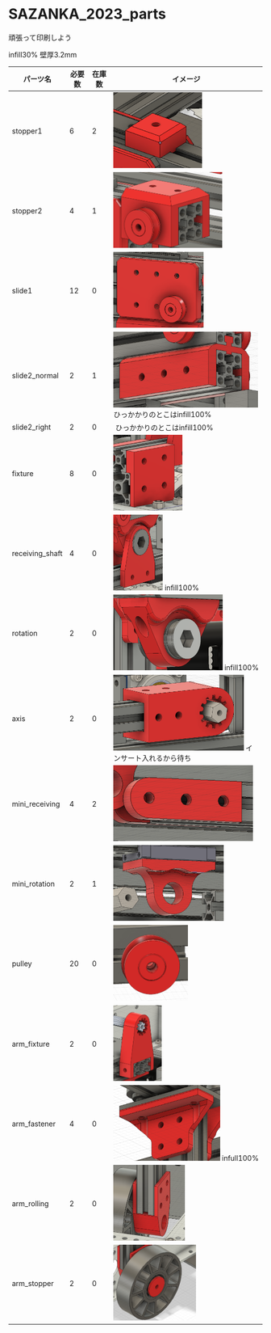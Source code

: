 # SAZANKA_2023_parts

頑張って印刷しよう

infill30%
壁厚3.2mm

| パーツ名      | 必要数 | 在庫数 | イメージ                           |
| ------------- | ------ | ------ | ---------------------------------- |
| stopper1      | 6      | 2      | <img src="img/stopper1.png" alt="" height="150">  |
| stopper2      | 4      | 1      | <img src="img/stopper2.png" alt="" height="150">  |
| slide1      | 12      | 0      | <img src="img/slide1.png" alt="" height="150">  |
| slide2_normal      | 2      | 1     |  <img src="img/slide2_normal.png" alt="" height="150"> ひっかかりのとこはinfill100% |
| slide2_right      | 2      | 0     |  <img src="img/slide2_right.png" alt="" height="150"> ひっかかりのとこはinfill100% |
| fixture      | 8      | 0      | <img src="img/fixture.png" alt="" height="150">  |
| receiving_shaft    | 4      | 0      | <img src="img/receiving_shaft.png" alt="" height="150"> infill100% |
| rotation      | 2      | 0     |  <img src="img/rotation.png" alt="" height="150"> infill100% |
| axis     | 2      | 0      | <img src="img/axis.png" alt="" height="150">  インサート入れるから待ち|
|mini_receiving   | 4      | 2      | <img src="img/mini_receiving.png" alt="" height="150">  |
| mini_rotation     | 2      | 1      | <img src="img/mini_rotation.png" alt="" height="150">  |
|pulley   | 20      | 0      | <img src="img/pulley.png" alt="" height="150">  |
| arm_fixture    | 2      | 0      | <img src="img/arm_fixture.png" alt="" height="150">  |
|arm_fastener   | 4      | 0      | <img src="img/arm_fastener.png" alt="" height="150">  infull100%|
|arm_rolling   | 2      | 0      | <img src="img/arm_rolling.png" alt="" height="150">  |
|arm_stopper   | 2      | 0      | <img src="img/arm_stopper.png" alt="" height="150">  |

